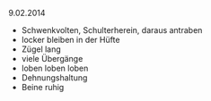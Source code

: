 9.02.2014

- Schwenkvolten, Schulterherein, daraus antraben
- locker bleiben in der Hüfte
- Zügel lang
- viele Übergänge
- loben loben loben
- Dehnungshaltung
- Beine ruhig

